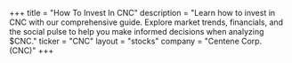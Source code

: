 +++
title = "How To Invest In CNC"
description = "Learn how to invest in CNC with our comprehensive guide. Explore market trends, financials, and the social pulse to help you make informed decisions when analyzing $CNC."
ticker = "CNC"
layout = "stocks"
company = "Centene Corp. (CNC)"
+++

